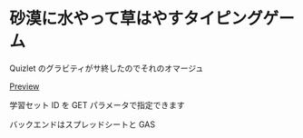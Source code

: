 # 砂漠に水やって草はやすタイピングゲーム

Quizlet のグラビティがサ終したのでそれのオマージュ

[Preview](https://gravity.kanayan.lit-kansai-members.com?id=1)

学習セット ID を GET パラメータで指定できます

バックエンドはスプレッドシートと GAS
